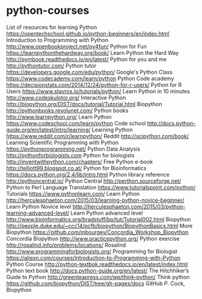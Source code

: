 # python-courses
List of resources for learning Python
https://opentechschool.github.io/python-beginners/en/index.html Introduction to Programming with Python
http://www.openbookproject.net/py4fun/ Python for Fun
https://learnpythonthehardway.org/book/ Learn Python the Hard Way
http://pymbook.readthedocs.io/en/latest/ Python for you and me
http://pythontutor.com/ Python tutor
https://developers.google.com/edu/python/ Google's Python Class
https://www.codecademy.com/learn/python Python Code academy
https://decisionstats.com/2014/12/24/python-for-r-users/ Python for R Users
https://www.stavros.io/tutorials/python/ Learn Python in 10 minutes
http://www.codeskulptor.org/ Interactive Python
http://biopython.org/DIST/docs/tutorial/Tutorial.html Biopython
http://pythonbooks.revolunet.com/ Python books
http://www.learnpython.org/ Learn Python
https://www.codeschool.com/learn/python Code school
http://docs.python-guide.org/en/latest/intro/learning/ Learning Python
https://www.reddit.com/r/learnpython/ Reddit
http://scipython.com/book/ Learning Scientific Programming with Python
https://pythonprogramming.net/ Python Data Analysis
http://pythonforbiologists.com Python for biologists
http://inventwithpython.com/chapters/ Free Python e-book
http://telliott99.blogspot.co.at/ Python for Bioinformatics
https://docs.python.org/2.4/lib/intro.html Python library reference
http://pythoncentral.io/ Python Central
http://perthon.sourceforge.net/ Python to Perl Language Translation
https://www.tutorialspoint.com/python/ Tutorials
https://www.pythonlearn.com/ Learn Python
http://herculesphaeton.com/2015/03/learning-python-novice-beginner/ Learn Python Novice level
http://herculesphaeton.com/2015/03/python-learning-advanced-level/ Learn Python advanced level
http://www.bioinformatics.org/bradstuff/bp/tut/Tutorial002.html Biopython
http://people.duke.edu/~ccc14/pcfb/biopython/BiopythonBasics.html More Biopython
https://github.com/mbourgey/Concordia_Workshop_Biopython Concordia Biopython
http://www.practicepython.org/ Python exercise
http://rosalind.info/problems/locations/ Rosalind
http://www.programmingforbiologists.org/ Programming for Biologist
https://alison.com/courses/Introduction-to-Programming-with-Python Python Course
http://python-textbok.readthedocs.io/en/latest/index.html Python text book
http://docs.python-guide.org/en/latest/ The Hitchhiker’s Guide to Python
http://greenteapress.com/wp/think-python/ Think python
https://github.com/biopython/DIST/tree/gh-pages/docs GitHub P. Cock, Biopython
